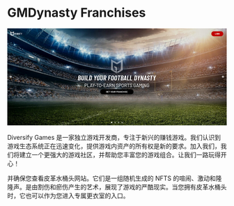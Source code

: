 # GMDynasty Franchises

![nft](20220825171919.jpg)

Diversify Games 是一家独立游戏开发商，专注于新兴的赚钱游戏。我们认识到游戏生态系统正在迅速变化，提供游戏内资产的所有权是新的要求。加入我们，我们将建立一个更强大的游戏社区，并帮助您丰富您的游戏组合。让我们一路玩得开心！

并确保您查看皮革水桶头网站。它们是一组随机生成的 NFTS 的喧闹、激动和隆隆声。是由割伤和瘀伤产生的艺术，展现了游戏的严酷现实。当您拥有皮革水桶头时，它也可以作为您进入专属更衣室的入口。
